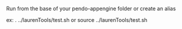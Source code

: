 Run from the base of your pendo-appengine folder or create an alias

ex: . ../laurenTools/test.sh or source ../laurenTools/test.sh
